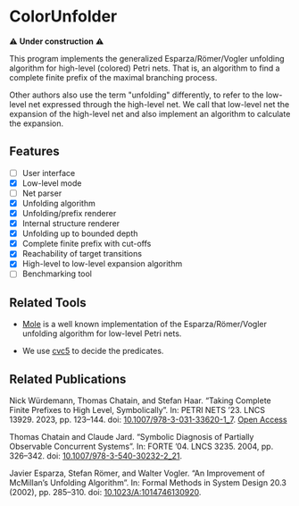 ColorUnfolder
=============
⚠️ **Under construction** ⚠️

This program implements the generalized Esparza/Römer/Vogler unfolding algorithm for high-level (colored) Petri nets.
That is, an algorithm to find a complete finite prefix of the maximal branching process.

Other authors also use the term "unfolding" differently,
to refer to the low-level net expressed through the high-level net.
We call that low-level net the expansion of the high-level net
and also implement an algorithm to calculate the expansion.

Features
--------

- [ ] User interface
- [x] Low-level mode
- [ ] Net parser
- [x] Unfolding algorithm
- [x] Unfolding/prefix renderer
- [x] Internal structure renderer
- [x] Unfolding up to bounded depth
- [x] Complete finite prefix with cut-offs
- [x] Reachability of target transitions
- [x] High-level to low-level expansion algorithm
- [ ] Benchmarking tool

Related Tools
-------------

- [Mole](http://www.lsv.fr/~schwoon/tools/mole/)
  is a well known implementation of the Esparza/Römer/Vogler unfolding algorithm for low-level Petri nets.

- We use [cvc5](https://github.com/cvc5/cvc5) to decide the predicates.

Related Publications
--------------------

Nick Würdemann, Thomas Chatain, and Stefan Haar.
“Taking Complete Finite Prefixes to High Level, Symbolically”.
In: PETRI NETS ’23. LNCS 13929. 2023, pp. 123–144.
doi: [10.1007/978-3-031-33620-1_7](https://www.doi.org/10.1007/978-3-031-33620-1_7).
[Open Access](https://hal.science/hal-04029490v1)

Thomas Chatain and Claude Jard.
“Symbolic Diagnosis of Partially Observable Concurrent Systems”.
In: FORTE ’04. LNCS 3235. 2004, pp. 326–342.
doi: [10.1007/978-3-540-30232-2_21](https://www.doi.org/10.1007/978-3-540-30232-2_21).

Javier Esparza, Stefan Römer, and Walter Vogler.
“An Improvement of McMillan’s Unfolding Algorithm”.
In: Formal Methods in System Design 20.3 (2002), pp. 285–310.
doi: [10.1023/A:1014746130920](https://www.doi.org/10.1023/A:1014746130920).
